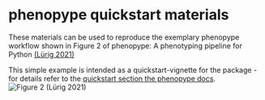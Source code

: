 phenopype quickstart materials
==============================

These materials can be used to reproduce the exemplary phenopype workflow shown in Figure 2 of phenopype: A phenotyping pipeline for Python [(Lürig 2021)](https://besjournals.onlinelibrary.wiley.com/doi/10.1111/2041-210X.13771) 

This simple example is intended as a quickstart-vignette for the package - for details refer to the [quickstart section the phenopype docs](https://phenopype.org/docs/quickstart).  
![Figure 2 (Lürig 2021)](https://besjournals.onlinelibrary.wiley.com/cms/asset/6b4f4b35-afb4-4b2a-8ac8-8eaa509ec055/mee313771-fig-0002-m.jpg)
